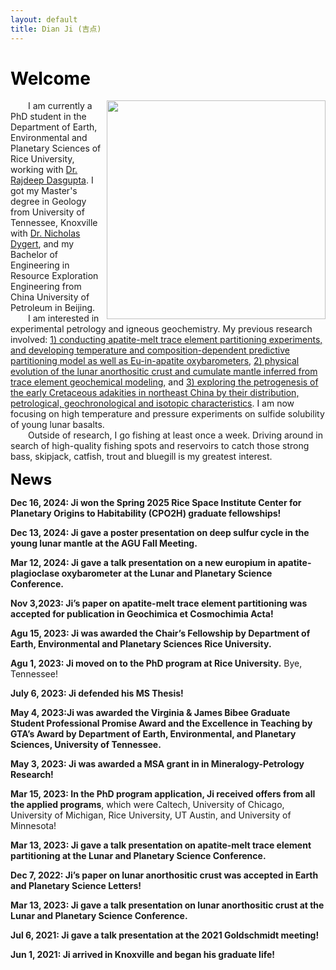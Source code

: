 ```yaml
---
layout: default
title: Dian Ji (吉点)
---
```


# <span style="color:black">Welcome</span>
<img align="right" src="https://dian01811.github.io/files/photo.jpg" width="350">
  
&emsp;&emsp;I am currently a PhD student in the Department of Earth, Environmental and Planetary Sciences of Rice University, working with [Dr. Rajdeep Dasgupta](https://www.dasgupta.rice.edu). I got my Master's degree in Geology from University of Tennessee, Knoxville with [Dr. Nicholas Dygert](https://dygert.utk.edu), and my Bachelor of Engineering in Resource Exploration Engineering from China University of Petroleum in Beijing.<br>&emsp;&emsp;I am interested in experimental petrology and igneous geochemistry. My previous research involved: [1) conducting apatite-melt trace element partitioning experiments, and developing temperature and composition-dependent predictive partitioning model as well as Eu-in-apatite oxybarometers](https://dian01811.github.io/files/Ji_GCA_2024.pdf), [2) physical evolution of the lunar anorthositic crust and cumulate mantle inferred from trace element geochemical modeling](https://dian01811.github.io/files/Ji_EPSL_2023.pdf), and [3) exploring the petrogenesis of the early Cretaceous adakities in northeast China by their distribution, petrological, geochronological and isotopic characteristics](https://dian01811.github.io/files/Ji_IGR_2020.pdf). I am now focusing on high temperature and pressure experiments on sulfide solubility of young lunar basalts.<br>
&emsp;&emsp;Outside of research, I go fishing at least once a week. Driving around in search of high-quality fishing spots and reservoirs to catch those strong bass, skipjack, catfish, trout and bluegill is my greatest interest.



<font size=5 color="black"><strong>News</strong></font>

<strong>Dec 16, 2024: Ji won the Spring 2025 Rice Space Institute  Center for Planetary Origins to Habitability (CPO2H) graduate fellowships!</strong>

<strong>Dec 13, 2024: Ji gave a poster presentation on deep sulfur cycle in the young lunar mantle at the AGU Fall Meeting.</strong>

<strong>Mar 12, 2024: Ji gave a talk presentation on a new europium in apatite-plagioclase oxybarometer at the Lunar and Planetary Science Conference.</strong>

<strong>Nov 3,2023: Ji’s paper on apatite-melt trace element partitioning was accepted for publication in Geochimica et Cosmochimia Acta!</strong>

<strong>Agu 15, 2023: Ji was awarded the Chair’s Fellowship by Department of Earth, Environmental and Planetary Sciences Rice University.</strong>

<strong>Agu 1, 2023: Ji moved on to the PhD program at Rice University.</strong> Bye, Tennessee!

<strong>July 6, 2023: Ji defended his MS Thesis!</strong>

<strong>May 4, 2023:Ji was awarded the Virginia & James Bibee Graduate Student Professional Promise Award and the Excellence in Teaching by GTA’s Award by Department of Earth, Environmental, and Planetary Sciences, University of Tennessee.</strong>

<strong>May 3, 2023: Ji was awarded a MSA grant in in Mineralogy-Petrology Research!</strong>

<strong>Mar 15, 2023: In the PhD program application, Ji received offers from all the applied programs</strong>, which were Caltech, University of Chicago, University of Michigan, Rice University, UT Austin, and University of Minnesota!

<strong>Mar 13, 2023: Ji gave a talk presentation on apatite-melt trace element partitioning at the Lunar and Planetary Science Conference.</strong>

<strong>Dec 7, 2022: Ji’s paper on lunar anorthositic crust was accepted in Earth and Planetary Science Letters!</strong> 

<strong>Mar 13, 2023: Ji gave a talk presentation on lunar anorthositic crust at the Lunar and Planetary Science Conference.</strong>

<strong>Jul 6, 2021: Ji gave a talk presentation at the 2021 Goldschmidt meeting!</strong>

<strong>Jun 1, 2021: Ji arrived in Knoxville and began his graduate life!</strong> 
